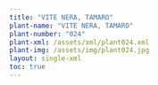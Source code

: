 ```yaml
---
title: "VITE NERA, TAMARO"
plant-name: "VITE NERA, TAMARO"
plant-number: "024"
plant-xml: /assets/xml/plant024.xml
plant-img: /assets/img/plant024.jpg
layout: single-xml
toc: true
---
```

